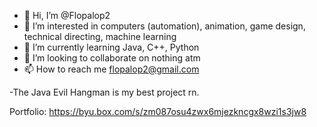 - 👋 Hi, I’m @Flopalop2
- 👀 I’m interested in computers (automation), animation, game design, technical directing, machine learning
- 🌱 I’m currently learning Java, C++, Python
- 💞️ I’m looking to collaborate on nothing atm
- 📫 How to reach me flopalop2@gmail.com

-The Java Evil Hangman is my best project rn. 

Portfolio: https://byu.box.com/s/zm087osu4zwx6mjezkncgx8wzi1s3jw8

<!---
Flopalop2/Flopalop2 is a ✨ special ✨ repository because its `README.md` (this file) appears on your GitHub profile.
You can click the Preview link to take a look at your changes.
--->
